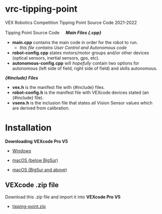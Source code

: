 # vrc-tipping-point
VEX Robotics Competition Tipping Point Source Code 2021-2022

Tipping Point Source Code
ㅤ
***Main Files {.cpp}***
  - **main.cpp** contains the main code in order for the robot to run.
      - *this file contains User Control and Autonomous code*
  - **robot-config.cpp** states motors/motor groups and/or other devices (optical sensors, inertial sensors, gps, etc). 
  - **autonomous-config.cpp** will *hopefully* contain two options for autonomous (left side of field, right side of field) and skills autonomous.


***{#include} Files***
  - **vex.h** is the manifest file with {#include} files.
  - **robot-config.h** is the manifest file with VEXcode devices stated (an {#include} file).
  - **vsens.h** is the inclusion file that states all Vision Sensor values which are derived from calibration.

# Installation
**Downloading VEXcode Pro V5**

  - [Windows](https://link.vex.com/vexcode-v5text-windows)

  - [macOS (below BigSur)](https://link.vex.com/vexcode-v5text-mac)

  - [macOS (BigSur and above)](https://link.vex.com/vexcode-v5text-mac-big-sur)

## VEXcode .zip file
Download this .zip file and import it into **VEXcode Pro V5**

  - [tipping-point.zip](https://github.com/varMichael/vrc-tipping-point/files/7938114/tipping-point.zip)
